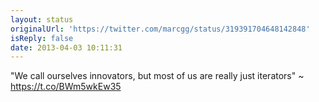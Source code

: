 ```yaml
---
layout: status
originalUrl: 'https://twitter.com/marcgg/status/319391704648142848'
isReply: false
date: 2013-04-03 10:11:31
---
```


"We call ourselves innovators, but most of us are really just iterators" ~ https://t.co/BWm5wkEw35
